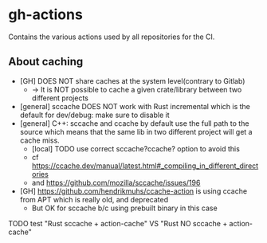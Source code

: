 # gh-actions

Contains the various actions used by all repositories for the CI.

## About caching

- [GH] DOES NOT share caches at the system level(contrary to Gitlab)
    - &rarr; It is NOT possible to cache a given crate/library between two different projects
- [general] sccache DOES NOT work with Rust incremental which is the default for dev/debug: make sure to disable it
- [general] C++: sccache and ccache by default use the full path to the source which means that the same lib in two different project will get a cache miss.
    - [local] TODO use correct sccache?ccache? option to avoid this
    - cf https://ccache.dev/manual/latest.html#_compiling_in_different_directories
    - and https://github.com/mozilla/sccache/issues/196
- [GH] https://github.com/hendrikmuhs/ccache-action is using ccache from APT which is really old, and deprecated
    - But OK for sccache b/c using prebuilt binary in this case

TODO test "Rust sccache + action-cache" VS "Rust NO sccache + action-cache"
